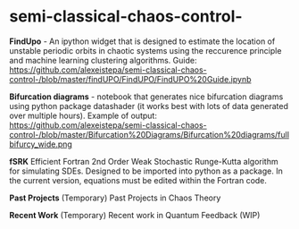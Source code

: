 # semi-classical-chaos-control-


**FindUpo** - An ipython widget that is designed to estimate the location of unstable periodic orbits in chaotic systems using the reccurence principle and machine learning clustering algorithms. Guide: https://github.com/alexeistepa/semi-classical-chaos-control-/blob/master/findUPO/FindUPO/FindUPO%20Guide.ipynb

**Bifurcation diagrams** - notebook that generates nice bifurcation diagrams using python package datashader (it works best with lots of data generated over multiple hours). Example of output: https://github.com/alexeistepa/semi-classical-chaos-control-/blob/master/Bifurcation%20Diagrams/Bifurcation%20diagrams/fullbifurcy_wide.png

**fSRK** Efficient Fortran 2nd Order Weak Stochastic Runge-Kutta algorithm for simulating SDEs. Designed to be imported into python as a package. In the current version, equations must be edited within the Fortran code.

**Past Projects** (Temporary) Past Projects in Chaos Theory

**Recent Work** (Temporary) Recent work in Quantum Feedback (WIP)
